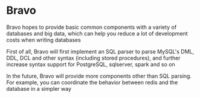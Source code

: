 # Bravo
Bravo hopes to provide basic common components with a variety of databases and big data, which can help you reduce a lot of development costs when writing databases

First of all, Bravo will first implement an SQL parser to parse MySQL's DML, DDL, DCL and other syntax (including stored procedures), and further increase syntax support for PostgreSQL, sqlserver, spark and so on

In the future, Bravo will provide more components other than SQL parsing. For example, you can coordinate the behavior between redis and the database in a simpler way
